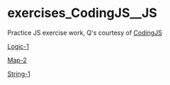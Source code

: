 # exercises_CodingJS__JS

Practice JS exercise work, Q's courtesy of [CodingJS](https://codingjs.wmcicompsci.ca/)

[Logic-1](https://github.com/joseph-p-pasaoa/exercises_CodingJS__JS/blob/master/logic1.js)

[Map-2](https://github.com/joseph-p-pasaoa/exercises_CodingJS__JS/blob/master/map2.js)

[String-1](https://github.com/joseph-p-pasaoa/exercises_CodingJS__JS/blob/master/string1.js)
